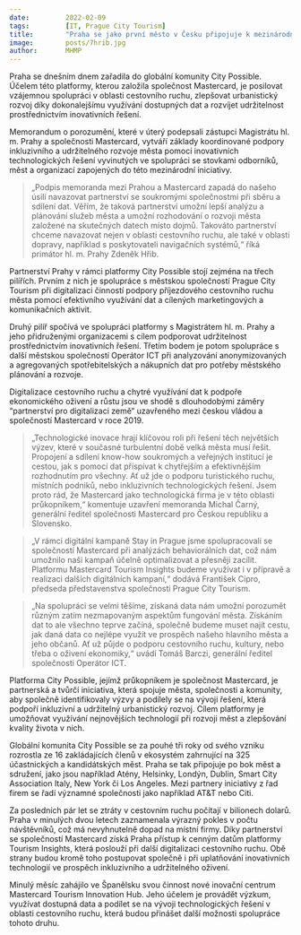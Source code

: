 ```yaml
---
date:         2022-02-09
tags:         [IT, Prague City Tourism]
title:        "Praha se jako první město v Česku připojuje k mezinárodní platformě City Possible"
image: 	      posts/7hrib.jpg
author:       MHMP
---
```

 
Praha se dnešním dnem zařadila do globální komunity City Possible. Účelem této platformy, kterou založila společnost Mastercard, je posilovat vzájemnou spolupráci v oblasti cestovního ruchu, zlepšovat urbanistický rozvoj díky dokonalejšímu využívání dostupných dat a rozvíjet udržitelnost prostřednictvím inovativních řešení.

Memorandum o porozumění, které v úterý podepsali zástupci Magistrátu hl. m. Prahy a společnosti Mastercard, vytváří základy koordinované podpory inkluzivního a udržitelného rozvoje města pomocí inovativních technologických řešení vyvinutých ve spolupráci se stovkami odborníků, měst a organizací zapojených do této mezinárodní iniciativy.

> „Podpis memoranda mezi Prahou a Mastercard zapadá do našeho úsilí navazovat partnerství se soukromými společnostmi při sběru a sdílení dat. Věřím, že taková partnerství umožní lepší analýzu a plánování služeb města a umožní rozhodování o rozvoji města založené na skutečných datech místo dojmů. Takováto partnerství chceme navazovat nejen v oblasti cestovního ruchu, ale také v oblasti dopravy, například s poskytovateli navigačních systémů,“ říká primátor hl. m. Prahy Zdeněk Hřib.

Partnerství Prahy v rámci platformy City Possible stojí zejména na třech pilířích. Prvním z nich je spolupráce s městskou společností Prague City Tourism při digitalizaci činností podpory příjezdového cestovního ruchu města pomocí efektivního využívání dat a cílených marketingových a komunikačních aktivit.

Druhý pilíř spočívá ve spolupráci platformy s Magistrátem hl. m. Prahy a jeho přidruženými organizacemi s cílem podporovat udržitelnost prostřednictvím inovativních řešení. Třetím bodem je potom spolupráce s další městskou společností Operátor ICT při analyzování anonymizovaných a agregovaných spotřebitelských a nákupních dat pro potřeby městského plánování a rozvoje.

Digitalizace cestovního ruchu a chytré využívání dat k podpoře ekonomického oživení a růstu jsou ve shodě s dlouhodobými záměry “partnerství pro digitalizaci země“ uzavřeného mezi českou vládou a společností Mastercard v roce 2019.

> „Technologické inovace hrají klíčovou roli při řešení těch největších výzev, které v současné turbulentní době velká města musí řešit. Propojení a sdílení know-how soukromých a veřejných institucí je cestou, jak s pomocí dat přispívat k chytřejším a efektivnějším rozhodnutím pro všechny. Ať už jde o podporu turistického ruchu, místních podniků, nebo inkluzivních  technologických řešení. Jsem proto rád, že Mastercard jako technologická firma je v této oblasti průkopníkem,“ komentuje uzavření memoranda Michal Čarný, generální ředitel společnosti Mastercard pro Českou republiku a Slovensko.

> „V rámci digitální kampaně Stay in Prague jsme spolupracovali se společností Mastercard při analýzách behaviorálních dat, což nám umožnilo naši kampaň účelně optimalizovat a přesněji zacílit. Platformu Mastercard Tourism Insights budeme využívat i v přípravě a realizaci dalších digitálních kampaní,“ dodává František Cipro, předseda představenstva společnosti Prague City Tourism.

> „Na spolupráci se velmi těšíme, získaná data nám umožní porozumět různým zatím nezmapovaným aspektům fungování města. Získáním dat to ale všechno teprve začíná, společně budeme muset najít cestu, jak daná data co nejlépe využít ve prospěch našeho hlavního města a jeho občanů. Ať už půjde o podporu cestovního ruchu, kultury, nebo třeba o oživení ekonomiky,“ uvádí Tomáš Barczi, generální ředitel společnosti Operátor ICT. 

Platforma City Possible, jejímž průkopníkem je společnost Mastercard, je partnerská a tvůrčí iniciativa, která spojuje města, společnosti a komunity, aby společně identifikovaly výzvy a podílely se na vývoji řešení, která podpoří inkluzivní a udržitelný urbanistický rozvoj. Cílem platformy je umožňovat využívání nejnovějších technologií při rozvoji měst a zlepšování kvality života v nich.

Globální komunita City Possible se za pouhé tři roky od svého vzniku rozrostla ze 16 zakládajících členů v ekosystém zahrnující na 325 účastnických a kandidátských měst. Praha se tak připojuje po bok měst a sdružení, jako jsou například Atény, Helsinky, Londýn, Dublin, Smart City Association Italy, New York či Los Angeles. Mezi partnery iniciativy z řad firem se řadí významné společnosti jako například AT&T nebo Citi.

Za posledních pár let se ztráty v cestovním ruchu počítají v bilionech dolarů. Praha v minulých dvou letech zaznamenala výrazný pokles v počtu návštěvníků, což má nevyhnutelně dopad na místní firmy. Díky partnerství se společností Mastercard získá Praha přístup k cenným datům platformy Tourism Insights, která poslouží při další digitalizaci cestovního ruchu. Obě strany budou kromě toho postupovat společně i při uplatňování inovativních technologií ve prospěch inkluzivního a udržitelného oživení.

Minulý měsíc zahájilo ve Španělsku svou činnost nové inovační centrum Mastercard Tourism Innovation Hub. Jeho účelem je provádět výzkum, využívat dostupná data a podílet se na vývoji technologických řešení v oblasti cestovního ruchu, která budou přinášet další možnosti spolupráce tohoto druhu.
